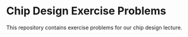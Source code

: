 # Chip Design Exercise Problems

This repository contains exercise problems for our chip design lecture.